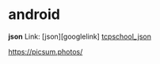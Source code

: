 # android

**json**
Link: [json][googlelink]
[tcpschool_json](http://tcpschool.com/json/json_basic_structure "tcpschool_json 설명")

<https://picsum.photos/>

